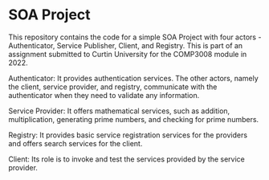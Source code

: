 # SOA Project
This repository contains the code for a simple SOA Project with four actors - Authenticator, Service Publisher, Client, and Registry. This is part of an assignment submitted to Curtin University for the COMP3008 module in 2022.

Authenticator: It provides authentication services. The other actors, namely the client, service provider, and registry, communicate with the authenticator when they need to validate any information.

Service Provider: It offers mathematical services, such as addition, multiplication, generating prime numbers, and checking for prime numbers.

Registry: It provides basic service registration services for the providers and offers search services for the client.

Client: Its role is to invoke and test the services provided by the service provider.
